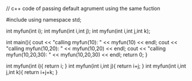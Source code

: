 // c++ code of passing default agrument using the same fuction

#include<iostream>
using namespace std;

int myfun(int i);
int myfun(int i,int j);
int myfun(int i,int j,int k);

int main(){
    cout << "calling myfun(10): " << myfun(10) << endl;
    cout << "calling myfun(10,20): " << myfun(10,20) << endl;
    cout << "calling myfun(10,20,30): " << myfun(10,20,30) << endl;
return 0;
}

int myfun(int i){
    return i;
}
int myfun(int i,int j){
    return i+j;
}
int myfun(int i,int j,int k){
    return i+j+k;
}
